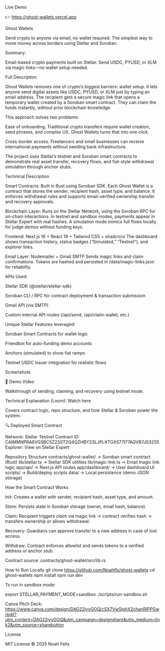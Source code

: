 Live Demo

👉 https://ghost-wallets.vercel.app

Ghost Wallets

Send crypto to anyone via email, no wallet required.
The simplest way to move money across borders using Stellar and Soroban.

Summary:

Email-based crypto payments built on Stellar.
Send USDC, PYUSD, or XLM via magic links—no wallet setup needed.

Full Description

Ghost Wallets removes one of crypto’s biggest barriers: wallet setup.
It lets anyone send digital assets like USDC, PYUSD, or XLM just by typing an email address.
The recipient gets a secure magic link that opens a temporary wallet created by a Soroban smart contract.
They can claim the funds instantly, without prior blockchain knowledge.

This approach solves two problems:

Ease of onboarding. Traditional crypto transfers require wallet creation, seed phrases, and complex UX. Ghost Wallets turns that into one click.

Cross-border access. Freelancers and small businesses can receive international payments without needing bank infrastructure.

The project uses Stellar’s testnet and Soroban smart contracts to demonstrate real asset transfer, recovery flows, and fiat-style withdrawal simulation through anchor stubs.

Technical Description

Smart Contracts: Built in Rust using Soroban SDK.
Each Ghost Wallet is a contract that stores the sender, recipient hash, asset type, and balance.
It enforces withdrawal rules and supports email-verified ownership transfer and recovery approvals.

Blockchain Layer: Runs on the Stellar Network, using the Soroban RPC for on-chain interactions.
In testnet and sandbox modes, payments appear in Stellar Expert with real hashes.
A simulation mode mimics full flows locally for judge demos without funding keys.

Frontend: Next.js 16 + React 19 + Tailwind CSS + shadcn/ui
The dashboard shows transaction history, status badges (“Simulated,” “Testnet”), and explorer links.

Email Layer: Nodemailer + Gmail SMTP
Sends magic links and claim confirmations.
Tokens are hashed and persisted in /data/magic-links.json for reliability.

APIs Used:

Stellar SDK (@stellar/stellar-sdk)

Soroban CLI / RPC for contract deployment & transaction submission

Gmail API (via SMTP)

Custom internal API routes (/api/send, /api/claim-wallet, etc.)

Unique Stellar Features leveraged:

Soroban Smart Contracts for wallet logic

Friendbot for auto-funding demo accounts

Anchors (simulated) to show fiat ramps

Testnet USDC issuer integration for realistic flows


Screenshots

	
	
🎥 Demo Video


Walkthrough of sending, claiming, and recovery using testnet mode.

Technical Explanation (Loom): Watch here

Covers contract logic, repo structure, and how Stellar & Soroban power the system.



🔍 Deployed Smart Contract

Network: Stellar Testnet
Contract ID: CAIMMNPRA6VGSBC5Z2SST2Q4QZHBY23LJPLKTGXS77I77AQVB7JS3255
Explorer: View on Stellar Expert

Repository Structure
contracts/ghost-wallet/     → Soroban smart contract (Rust)
lib/stellar.ts              → Stellar SDK utilities
lib/magic-link.ts           → Email magic link logic
app/api/                    → Next.js API routes
app/dashboard/              → User dashboard UI
scripts/                    → Build/deploy scripts
data/                       → Local persistence (demo JSON storage)

How the Smart Contract Works

Init: Creates a wallet with sender, recipient hash, asset type, and amount.

Store: Persists state in Soroban storage (owner, email hash, balance).

Claim: Recipient triggers claim via magic link → contract verifies hash → transfers ownership or allows withdrawal.

Recovery: Guardians can approve transfer to a new address in case of lost access.

Withdraw: Contract enforces allowlist and sends tokens to a verified address or anchor stub.

Contract source: contracts/ghost-wallet/src/lib.rs

How to Run Locally
git clone https://github.com/Noahflx/ghost-wallets
cd ghost-wallets
npm install
npm run dev


To run in sandbox mode:

export STELLAR_PAYMENT_MODE=sandbox
./scripts/run-sandbox.sh

Canva Pitch Deck:
https://www.canva.com/design/DAG22iyvGOQ/cSX7Vw5lphX2chanRIPPGw/edit?utm_content=DAG22iyvGOQ&utm_campaign=designshare&utm_medium=link2&utm_source=sharebutton

License

MIT License © 2025 Noah Felix
